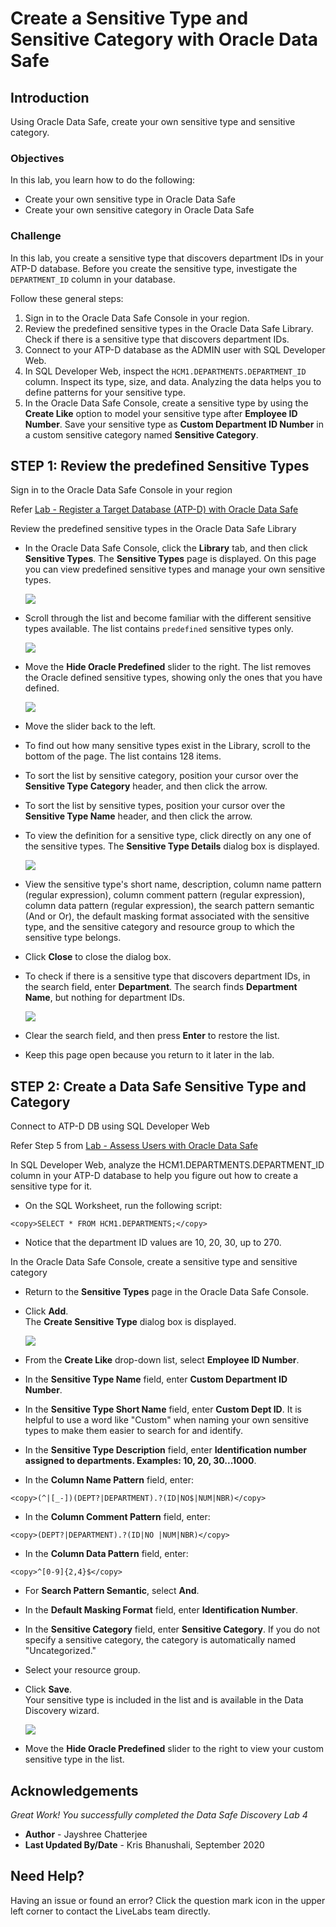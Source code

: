 # Create a Sensitive Type and Sensitive Category with Oracle Data Safe
## Introduction
Using Oracle Data Safe, create your own sensitive type and sensitive category.

### Objectives
In this lab, you learn how to do the following:
  - Create your own sensitive type in Oracle Data Safe
  - Create your own sensitive category in Oracle Data Safe

### Challenge
In this lab, you create a sensitive type that discovers department IDs in your ATP-D database. Before you create the sensitive type, investigate the `DEPARTMENT_ID` column in your database.

Follow these general steps:
1. Sign in to the Oracle Data Safe Console in your region.
2. Review the predefined sensitive types in the Oracle Data Safe Library. Check if there is a sensitive type that discovers department IDs.
3. Connect to your ATP-D database as the ADMIN user with SQL Developer Web.
4. In SQL Developer Web, inspect the `HCM1.DEPARTMENTS.DEPARTMENT_ID` column. Inspect its type, size, and data. Analyzing the data helps you to define patterns for your sensitive type.
5. In the Oracle Data Safe Console, create a sensitive type by using the **Create Like** option to model your sensitive type after **Employee ID Number**. Save your sensitive type as **Custom Department ID Number** in a custom sensitive category named **Sensitive Category**.

## STEP 1: Review the predefined Sensitive Types

Sign in to the Oracle Data Safe Console in your region

Refer [Lab - Register a Target Database (ATP-D) with Oracle Data Safe](https://github.com/labmaterial/adbguides-dev/blob/master/adb-datasafe/Register%20a%20Target%20Database.md)

Review the predefined sensitive types in the Oracle Data Safe Library

- In the Oracle Data Safe Console, click the **Library** tab, and then click **Sensitive Types**. The **Sensitive Types** page is displayed. On this page you can view predefined sensitive types and manage your own sensitive types.

   ![](./images/Img55.png " ")

- Scroll through the list and become familiar with the different sensitive types available. The list contains `predefined` sensitive types only.

   ![](./images/Img56.png " ")

- Move the **Hide Oracle Predefined** slider to the right. The list removes the Oracle defined sensitive types, showing only the ones that you have defined.

   ![](./images/Img57.png " ")

- Move the slider back to the left.
- To find out how many sensitive types exist in the Library, scroll to the bottom of the page. The list contains 128 items.
- To sort the list by sensitive category, position your cursor over the **Sensitive Type Category** header, and then click the arrow.
- To sort the list by sensitive types, position your cursor over the **Sensitive Type Name** header, and then click the arrow.
- To view the definition for a sensitive type, click directly on any one of the sensitive types. The **Sensitive Type Details** dialog box is displayed.

   ![](./images/Img58.png " ")
   
- View the sensitive type's short name, description, column name pattern (regular expression), column comment pattern (regular expression), column data pattern (regular expression), the search pattern semantic (And or Or), the default masking format associated with the sensitive type, and the sensitive category and resource group to which the sensitive type belongs.
- Click **Close** to close the dialog box.
- To check if there is a sensitive type that discovers department IDs, in the search field, enter **Department**. The search finds **Department Name**, but nothing for department IDs.

   ![](./images/Img59.png " ")

- Clear the search field, and then press **Enter** to restore the list.
- Keep this page open because you return to it later in the lab.

## STEP 2: Create a Data Safe Sensitive Type and Category

Connect to ATP-D DB using SQL Developer Web

Refer Step 5 from [Lab - Assess Users with Oracle Data Safe](https://github.com/labmaterial/adbguides-dev/blob/master/adb-datasafe/Assessment%20Lab%202.md)

In SQL Developer Web, analyze the HCM1.DEPARTMENTS.DEPARTMENT_ID column in your ATP-D database to help you figure out how to create a sensitive type for it.

- On the SQL Worksheet, run the following script:

```
<copy>SELECT * FROM HCM1.DEPARTMENTS;</copy>
```
- Notice that the department ID values are 10, 20, 30, up to 270.

In the Oracle Data Safe Console, create a sensitive type and sensitive category

- Return to the **Sensitive Types** page in the Oracle Data Safe Console.
- Click **Add**.<br>
The **Create Sensitive Type** dialog box is displayed.

   ![](./images/Img60.png " ")

- From the **Create Like** drop-down list, select **Employee ID Number**.
- In the **Sensitive Type Name** field, enter **<username> Custom Department ID Number**.
- In the **Sensitive Type Short Name** field, enter **Custom Dept ID**. It is helpful to use a word like "Custom" when naming your own sensitive types to make them easier to search for and identify.
- In the **Sensitive Type Description** field, enter **Identification number assigned to departments. Examples: 10, 20, 30...1000**.
- In the **Column Name Pattern** field, enter:

```
<copy>(^|[_-])(DEPT?|DEPARTMENT).?(ID|NO$|NUM|NBR)</copy>
```
- In the **Column Comment Pattern** field, enter:

```
<copy>(DEPT?|DEPARTMENT).?(ID|NO |NUM|NBR)</copy>
```
- In the **Column Data Pattern** field, enter:

```
<copy>^[0-9]{2,4}$</copy>
```
- For **Search Pattern Semantic**, select **And**.
- In the **Default Masking Format** field, enter **Identification Number**.
- In the **Sensitive Category** field, enter **<username> Sensitive Category**. If you do not specify a sensitive category, the category is automatically named "Uncategorized."
- Select your resource group.
- Click **Save**.<br>
Your sensitive type is included in the list and is available in the Data Discovery wizard.

   ![](./images/Img61.png " ")

- Move the **Hide Oracle Predefined** slider to the right to view your custom sensitive type in the list.

## Acknowledgements

*Great Work! You successfully completed the Data Safe Discovery Lab 4*

- **Author** - Jayshree Chatterjee
- **Last Updated By/Date** - Kris Bhanushali, September 2020


## Need Help?  
Having an issue or found an error?  Click the question mark icon in the upper left corner to contact the LiveLabs team directly.